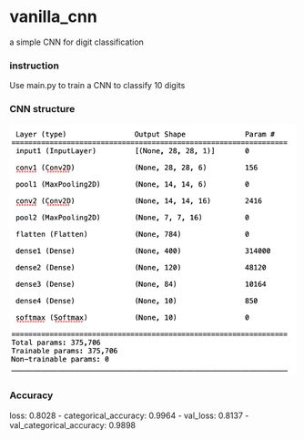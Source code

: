# vanilla_cnn
a simple CNN for digit classification

### instruction
Use main.py to train a CNN to classify 10 digits

### CNN structure
![Model Arch](/images/models.PNG)

### Accuracy
loss: 0.8028 - categorical_accuracy: 0.9964 - val_loss: 0.8137 - val_categorical_accuracy: 0.9898

